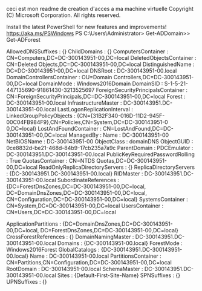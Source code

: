 ceci est mon readme de creation d'acces a ma machine virtuelle
Copyright (C) Microsoft Corporation. All rights reserved.
                                                                                                                     
Install the latest PowerShell for new features and improvements! https://aka.ms/PSWindows PS C:\Users\Administrator> Get-ADDomain>> Get-ADForest

AllowedDNSSuffixes                 : {}
ChildDomains                       : {}
ComputersContainer                 : CN=Computers,DC=DC-300143951-00,DC=local
DeletedObjectsContainer            : CN=Deleted Objects,DC=DC-300143951-00,DC=local
DistinguishedName                  : DC=DC-300143951-00,DC=local
DNSRoot                            : DC-300143951-00.local
DomainControllersContainer         : OU=Domain Controllers,DC=DC-300143951-00,DC=local
DomainMode                         : Windows2016Domain
DomainSID                          : S-1-5-21-447135690-91861430-3213525697
ForeignSecurityPrincipalsContainer : CN=ForeignSecurityPrincipals,DC=DC-300143951-00,DC=local
Forest                             : DC-300143951-00.local
InfrastructureMaster               : DC-300143951.DC-300143951-00.local
LastLogonReplicationInterval       :
LinkedGroupPolicyObjects           : {CN={31B2F340-016D-11D2-945F-00C04FB984F9},CN=Policies,CN=System,DC=DC-300143951-0
                                     0,DC=local}
LostAndFoundContainer              : CN=LostAndFound,DC=DC-300143951-00,DC=local
ManagedBy                          :
Name                               : DC-300143951-00
NetBIOSName                        : DC-300143951-00
ObjectClass                        : domainDNS
ObjectGUID                         : 0ce8832d-be21-468d-84b9-17cb235a7a9c
ParentDomain                       :
PDCEmulator                        : DC-300143951.DC-300143951-00.local
PublicKeyRequiredPasswordRolling   : True
QuotasContainer                    : CN=NTDS Quotas,DC=DC-300143951-00,DC=local
ReadOnlyReplicaDirectoryServers    : {}
ReplicaDirectoryServers            : {DC-300143951.DC-300143951-00.local}
RIDMaster                          : DC-300143951.DC-300143951-00.local
SubordinateReferences              : {DC=ForestDnsZones,DC=DC-300143951-00,DC=local,
                                     DC=DomainDnsZones,DC=DC-300143951-00,DC=local,
                                     CN=Configuration,DC=DC-300143951-00,DC=local}
SystemsContainer                   : CN=System,DC=DC-300143951-00,DC=local
UsersContainer                     : CN=Users,DC=DC-300143951-00,DC=local

ApplicationPartitions : {DC=DomainDnsZones,DC=DC-300143951-00,DC=local, DC=ForestDnsZones,DC=DC-300143951-00,DC=local}
CrossForestReferences : {}
DomainNamingMaster    : DC-300143951.DC-300143951-00.local
Domains               : {DC-300143951-00.local}
ForestMode            : Windows2016Forest
GlobalCatalogs        : {DC-300143951.DC-300143951-00.local}
Name                  : DC-300143951-00.local
PartitionsContainer   : CN=Partitions,CN=Configuration,DC=DC-300143951-00,DC=local
RootDomain            : DC-300143951-00.local
SchemaMaster          : DC-300143951.DC-300143951-00.local
Sites                 : {Default-First-Site-Name}
SPNSuffixes           : {}
UPNSuffixes           : {}
